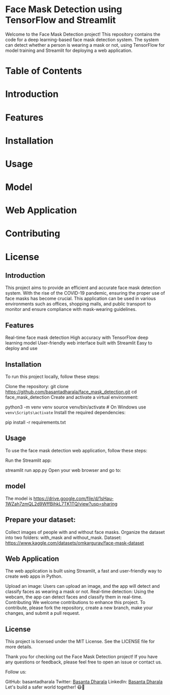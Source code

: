# Face Mask Detection using TensorFlow and Streamlit
Welcome to the Face Mask Detection project! This repository contains the code for a deep learning-based face mask detection system. The system can detect whether a person is wearing a mask or not, using TensorFlow for model training and Streamlit for deploying a web application.

# Table of Contents
# Introduction
# Features
# Installation
# Usage
# Model
# Web Application
# Contributing
# License
## Introduction
This project aims to provide an efficient and accurate face mask detection system. With the rise of the COVID-19 pandemic, ensuring the proper use of face masks has become crucial. This application can be used in various environments such as offices, shopping malls, and public transport to monitor and ensure compliance with mask-wearing guidelines.

## Features
Real-time face mask detection
High accuracy with TensorFlow deep learning model
User-friendly web interface built with Streamlit
Easy to deploy and use
## Installation
To run this project locally, follow these steps:

Clone the repository:
git clone https://github.com/basantadharala/face_mask_detection.git
cd face_mask_detection
Create and activate a virtual environment:

python3 -m venv venv
source venv/bin/activate  # On Windows use `venv\Scripts\activate`
Install the required dependencies:

pip install -r requirements.txt
## Usage
To use the face mask detection web application, follow these steps:

Run the Streamlit app:

streamlit run app.py
Open your web browser and go to:
## model
The model is https://drive.google.com/file/d/1sHau-1WZah7zmQL2d9WffBihkL7TK1TQ/view?usp=sharing
## Prepare your dataset:

Collect images of people with and without face masks.
Organize the dataset into two folders: with_mask and without_mask.
Dataset: https://www.kaggle.com/datasets/omkargurav/face-mask-dataset

## Web Application
The web application is built using Streamlit, a fast and user-friendly way to create web apps in Python.

Upload an image: Users can upload an image, and the app will detect and classify faces as wearing a mask or not.
Real-time detection: Using the webcam, the app can detect faces and classify them in real-time.
Contributing
We welcome contributions to enhance this project. To contribute, please fork the repository, create a new branch, make your changes, and submit a pull request.


## License
This project is licensed under the MIT License. See the LICENSE file for more details.

Thank you for checking out the Face Mask Detection project! If you have any questions or feedback, please feel free to open an issue or contact us.

Follow us:

GitHub: basantadharala
Twitter: [Basanta Dharala](https://x.com/basanta_twt)
LinkedIn: [Basanta Dharala](https://www.linkedin.com/in/basanta-dharala/)
Let's build a safer world together! 😷🚀

